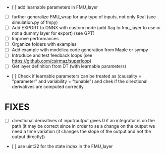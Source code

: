 <!-- TODO LIST -->
- [ ] add learnable parameters in FMU_layer
- [ ] further generalize FMU_wrap for any type of inputs, not only Real (see simulation.py of fmpy)
- [ ] Add EXPORT to ONNX with custom node (add flag to fmu_layer to use or not a dummy layer for export) (see GPT)
- [ ] Improve performances
- [ ] Organize folders with examples
- [ ] Add example with modelica code generation from Maple or sympy
- [ ] Introduce and test feedback loops (see https://github.com/csirmaz/superloop)
- [ ] Get layer definition from DT (with learnable parameters)
- [ ] Check if learnable parameters can be treated as (causality = "parameter" and variability = "tunable") and chek if the directional derivatives are computed correctly


# FIXES
- [ ] directional derivatives of input/output gives 0 if an integrator is on the path (it may be correct since in order to se a change on the output we need a time variation (it changes the slope of the output and not the output directly))
- [ ] use uint32 for the state index in the FMU_layer